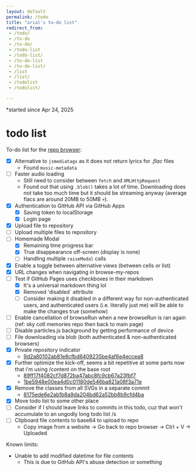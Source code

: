 ```yaml
---
layout: default
permalink: /todo
title: "arial's to-do list"
redirect_from: 
 - /todo/
 - /to-do
 - /to-do/
 - /todo-list
 - /todo-list/
 - /to-do-list
 - /to-do-list/
 - /list
 - /list/
 - /todolist
 - /todolist/

---
```


*started since Apr 24, 2025

# todo list
To-do list for the [repo browser](/resources/browse-my-repos/):
- [x] Alternative to `jsmediatags` as it does not return lyrics for _.flac_ files
	- Found `music-metadata`
- [ ] Faster audio loading
	- Still need to consider between `fetch` and `XMLHttpRequest`
	- Found out that using `.blob()` takes a lot of time. Downloading does not take too much time but it should be streaming anyway (average flacs are around 20MB to 50MB 💀).
- [x] Authentication to GitHub API via GitHub Apps
	- [x] Saving token to localStorage
	- [x] Login page
- [x] Upload file to repository
- [ ] Upload multiple files to repository
- [ ] Homemade Modal
	- [x] Remaining time progress bar
	- [x] True disappearance off-screen (display is none)
	- [ ] Handling multiple `raiseModal` calls
- [x] Enable a toggle between alternative views (between cells or list)
- [x] URL changes when navigating in browse-my-repos
- [ ] Test if GitHub Pages uses checkboxes in their markdown
	- [x] It's a universal markdown thing lol
	- [x] Removed 'disabled` attribute
	- [ ] Consider making it disabled in a different way for non-authenticated users, and authenticated users (i.e. literally just me) will be able to make the changes true (somehow)
- [ ] Enable cancellation of browseRun when a new browseRun is ran again (ref: sky cotl memories repo then back to main page)
- [ ] Disable particles.js background by getting performance of device
- [ ] File downloading via blob (both authenticated & non-authenticated browsers)
- [x] Private repository indicator
	- [9d2a80102ab81e8cfbd8409235be4af6e4eccea8](https://github.com/arialhamed/arialhamed.github.io/commit/9d2a80102ab81e8cfbd8409235be4af6e4eccea8)
- [x] Further optimize the kick-off, seems a bit repetitive at some parts now that i'm using /content on the base root
	- [89ff17f4082cf7d872ba47abc8fc9cb67a23fbf7](https://github.com/arialhamed/arialhamed.github.io/commit/89ff17f4082cf7d872ba47abc8fc9cb67a23fbf7)
	- [1be5948e00ea4d0c01180de546ba821a08f3a71e](https://github.com/arialhamed/arialhamed.github.io/commit/1be5948e00ea4d0c01180de546ba821a08f3a71e)
- [x] Remove the classes from all SVGs in a separate commit
	- [8175ede6e2ab1b8a9da204bd62a52bb8b9cfd4ba](https://github.com/arialhamed/arialhamed.github.io/commit/8175ede6e2ab1b8a9da204bd62a52bb8b9cfd4ba)
- [x] Move todo list to some other place
- [ ] Consider if I should leave links to commits in this todo, cuz that won't accumulate to an ungodly long todo list /s
- [ ] Clipboard file contents to base64 to upload to repo
	- Copy image from a website -> Go back to repo browser -> Ctrl + V -> Uploaded

Known limits:
- Unable to add modified datetime for file contents
	- This is due to GitHub API's abuse detection or something
